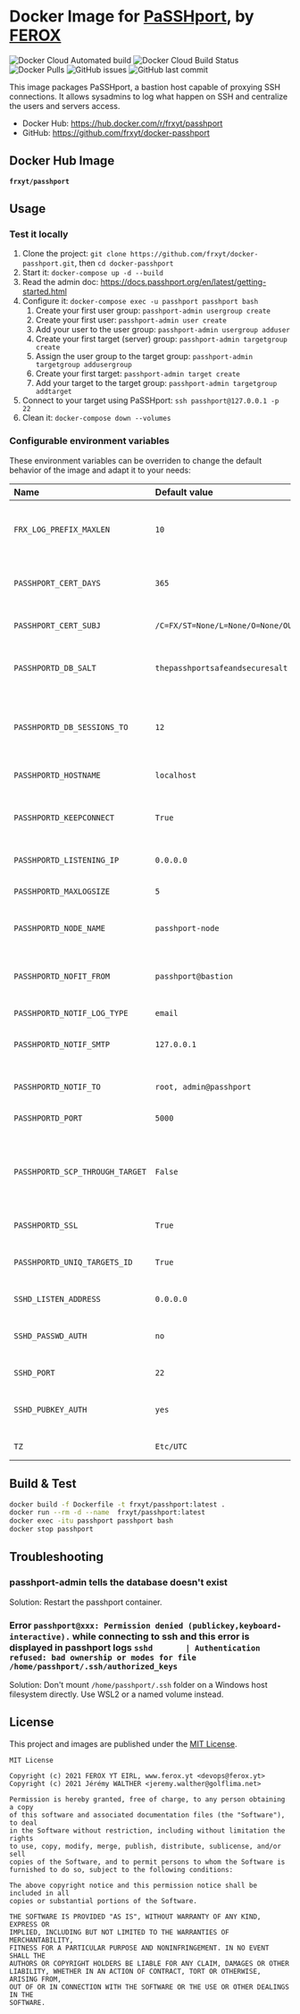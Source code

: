 # Docker Image for [PaSSHport](https://github.com/LibrIT/passhport), by [FEROX](https://ferox.yt)

![Docker Cloud Automated build](https://img.shields.io/docker/cloud/automated/frxyt/passhport.svg)
![Docker Cloud Build Status](https://img.shields.io/docker/cloud/build/frxyt/passhport.svg)
![Docker Pulls](https://img.shields.io/docker/pulls/frxyt/passhport.svg)
![GitHub issues](https://img.shields.io/github/issues/frxyt/docker-passhport.svg)
![GitHub last commit](https://img.shields.io/github/last-commit/frxyt/docker-passhport.svg)

This image packages PaSSHport, a bastion host capable of proxying SSH connections. It allows sysadmins to log what happen on SSH and centralize the users and servers access.

* Docker Hub: <https://hub.docker.com/r/frxyt/passhport>
* GitHub: <https://github.com/frxyt/docker-passhport>

## Docker Hub Image

**`frxyt/passhport`**

## Usage

### Test it locally

1. Clone the project: `git clone https://github.com/frxyt/docker-passhport.git`, then `cd docker-passhport`
1. Start it: `docker-compose up -d --build`
1. Read the admin doc: <https://docs.passhport.org/en/latest/getting-started.html>
1. Configure it: `docker-compose exec -u passhport passhport bash`
    1. Create your first user group: `passhport-admin usergroup create`
    1. Create your first user: `passhport-admin user create`
    1. Add your user to the user group: `passhport-admin usergroup adduser`
    1. Create your first target (server) group: `passhport-admin targetgroup create`
    1. Assign the user group to the target group: `passhport-admin targetgroup addusergroup`
    1. Create your first target: `passhport-admin target create`
    1. Add your target to the target group: `passhport-admin targetgroup addtarget`
1. Connect to your target using PaSSHport: `ssh passhport@127.0.0.1 -p 22`
1. Clean it: `docker-compose down --volumes`

### Configurable environment variables

These environment variables can be overriden to change the default behavior of the image and adapt it to your needs:

| Name                            | Default value                   | Example                         | Description
| :------------------------------ | :------------------------------ | :------------------------------ | :----------
| `FRX_LOG_PREFIX_MAXLEN`         | `10`                            | `16`                            | Maximum length of prefix displayed in logs
| `PASSHPORT_CERT_DAYS`           | `365`                           | `3650`                          | PaSSHport certificate duration in days
| `PASSHPORT_CERT_SUBJ`           | `/C=FX/ST=None/L=None/O=None/OU=None/CN=localhost` | `/C=FR/ST=67/L=SXB/O=FRXYT/OU=IT/CN=xrdp.frx.yt` | PaSSHport certificate subject
| `PASSHPORTD_DB_SALT`            | `thepasshportsafeandsecuresalt` | `VerySecureSalt`                | PaSSHport database salt for password encryption
| `PASSHPORTD_DB_SESSIONS_TO`     | `12`                            | `10`                            | PaSSHport database sessions default timeout in hours
| `PASSHPORTD_HOSTNAME`           | `localhost`                     | `bastion.frx.yt`                | PaSSHport hostname
| `PASSHPORTD_KEEPCONNECT`        | `True`                          | `True` / `False`                | Relaunch PaSSHport once a session is over
| `PASSHPORTD_LISTENING_IP`       | `0.0.0.0`                       | `192.168.1.10`                  | passhportd listening IP
| `PASSHPORTD_MAXLOGSIZE`         | `5`                             | `10`                            | PaSSHport maximum log file size in MB
| `PASSHPORTD_NODE_NAME`          | `passhport-node`                | `passhport`                     | Relaunch Node Name in case of HA
| `PASSHPORTD_NOFIT_FROM`         | `passhport@bastion`             | `passhport@bastion.frx.yt`      | E-mail address sending PaSSHport notifications
| `PASSHPORTD_NOTIF_LOG_TYPE`     | `email`                         | `email`                         | Only email
| `PASSHPORTD_NOTIF_SMTP`         | `127.0.0.1`                     | `smtp`                          | SMTP server for sending PaSSHport notifications
| `PASSHPORTD_NOTIF_TO`           | `root, admin@passhport`         | `it@frx.yt`                     | Recipients of PaSSHport notifications
| `PASSHPORTD_PORT`               | `5000`                          | `5000`                          | PaSSHport admin port
| `PASSHPORTD_SCP_THROUGH_TARGET` | `False`                         | `True` / `False`                | Allow to directly up/download file to a server behind a target via scp
| `PASSHPORTD_SSL`                | `True`                          | `True` / `False`                | Use SSL for PaSSHport
| `PASSHPORTD_UNIQ_TARGETS_ID`    | `True`                          | `True` / `False`                | Targets identifiants are the same for every user
| `SSHD_LISTEN_ADDRESS`           | `0.0.0.0`                       | `192.168.1.10`                  | SSHD listen address
| `SSHD_PASSWD_AUTH`              | `no`                            | `yes` / `no`                    | Enable password authentication in SSHD
| `SSHD_PORT`                     | `22`                            | `2200`                          | SSHD listen port
| `SSHD_PUBKEY_AUTH`              | `yes`                           | `yes` / `no`                    | Enable public key authentication in SSHD
| `TZ`                            | `Etc/UTC`                       | `Europe/Paris`                  | Container time zone

## Build & Test

```sh
docker build -f Dockerfile -t frxyt/passhport:latest .
docker run --rm -d --name  frxyt/passhport:latest
docker exec -itu passhport passhport bash
docker stop passhport
```

## Troubleshooting

### passhport-admin tells the database doesn't exist

Solution: Restart the passhport container.

### Error `passhport@xxx: Permission denied (publickey,keyboard-interactive).` while connecting to ssh and this error is displayed in passhport logs `sshd       | Authentication refused: bad ownership or modes for file /home/passhport/.ssh/authorized_keys`

Solution: Don't mount `/home/passhport/.ssh` folder on a Windows host filesystem directly. Use WSL2 or a named volume instead.

## License

This project and images are published under the [MIT License](LICENSE).

```
MIT License

Copyright (c) 2021 FEROX YT EIRL, www.ferox.yt <devops@ferox.yt>
Copyright (c) 2021 Jérémy WALTHER <jeremy.walther@golflima.net>

Permission is hereby granted, free of charge, to any person obtaining a copy
of this software and associated documentation files (the "Software"), to deal
in the Software without restriction, including without limitation the rights
to use, copy, modify, merge, publish, distribute, sublicense, and/or sell
copies of the Software, and to permit persons to whom the Software is
furnished to do so, subject to the following conditions:

The above copyright notice and this permission notice shall be included in all
copies or substantial portions of the Software.

THE SOFTWARE IS PROVIDED "AS IS", WITHOUT WARRANTY OF ANY KIND, EXPRESS OR
IMPLIED, INCLUDING BUT NOT LIMITED TO THE WARRANTIES OF MERCHANTABILITY,
FITNESS FOR A PARTICULAR PURPOSE AND NONINFRINGEMENT. IN NO EVENT SHALL THE
AUTHORS OR COPYRIGHT HOLDERS BE LIABLE FOR ANY CLAIM, DAMAGES OR OTHER
LIABILITY, WHETHER IN AN ACTION OF CONTRACT, TORT OR OTHERWISE, ARISING FROM,
OUT OF OR IN CONNECTION WITH THE SOFTWARE OR THE USE OR OTHER DEALINGS IN THE
SOFTWARE.
```
